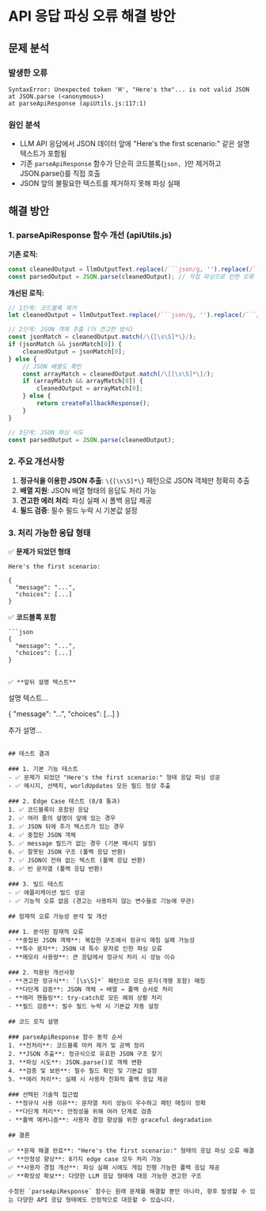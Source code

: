 # API 응답 파싱 오류 해결 방안

## 문제 분석

### 발생한 오류
```
SyntaxError: Unexpected token 'H', "Here's the"... is not valid JSON
at JSON.parse (<anonymous>)
at parseApiResponse (apiUtils.js:117:1)
```

### 원인 분석
- LLM API 응답에서 JSON 데이터 앞에 "Here's the first scenario:" 같은 설명 텍스트가 포함됨
- 기존 `parseApiResponse` 함수가 단순히 코드블록(```json, ```)만 제거하고 JSON.parse()를 직접 호출
- JSON 앞의 불필요한 텍스트를 제거하지 못해 파싱 실패

## 해결 방안

### 1. parseApiResponse 함수 개선 (apiUtils.js)

**기존 로직:**
```javascript
const cleanedOutput = llmOutputText.replace(/```json/g, '').replace(/```/g, '').trim();
const parsedOutput = JSON.parse(cleanedOutput); // 직접 파싱으로 인한 오류
```

**개선된 로직:**
```javascript
// 1단계: 코드블록 제거
let cleanedOutput = llmOutputText.replace(/```json/g, '').replace(/```/g, '').trim();

// 2단계: JSON 객체 추출 (더 견고한 방식)
const jsonMatch = cleanedOutput.match(/\{[\s\S]*\}/);
if (jsonMatch && jsonMatch[0]) {
    cleanedOutput = jsonMatch[0];
} else {
    // JSON 배열도 확인
    const arrayMatch = cleanedOutput.match(/\[[\s\S]*\]/);
    if (arrayMatch && arrayMatch[0]) {
        cleanedOutput = arrayMatch[0];
    } else {
        return createFallbackResponse();
    }
}

// 3단계: JSON 파싱 시도
const parsedOutput = JSON.parse(cleanedOutput);
```

### 2. 주요 개선사항

1. **정규식을 이용한 JSON 추출**: `\{[\s\S]*\}` 패턴으로 JSON 객체만 정확히 추출
2. **배열 지원**: JSON 배열 형태의 응답도 처리 가능
3. **견고한 에러 처리**: 파싱 실패 시 폴백 응답 제공
4. **필드 검증**: 필수 필드 누락 시 기본값 설정

### 3. 처리 가능한 응답 형태

✅ **문제가 되었던 형태**
```
Here's the first scenario:

{
  "message": "...",
  "choices": [...]
}
```

✅ **코드블록 포함**
```
```json
{
  "message": "...",
  "choices": [...]
}
```
```

✅ **앞뒤 설명 텍스트**
```
설명 텍스트...

{
  "message": "...",
  "choices": [...]
}

추가 설명...
```

## 테스트 결과

### 1. 기본 기능 테스트
- ✅ 문제가 되었던 "Here's the first scenario:" 형태 응답 파싱 성공
- ✅ 메시지, 선택지, worldUpdates 모든 필드 정상 추출

### 2. Edge Case 테스트 (8/8 통과)
1. ✅ 코드블록이 포함된 응답
2. ✅ 여러 줄의 설명이 앞에 있는 경우
3. ✅ JSON 뒤에 추가 텍스트가 있는 경우
4. ✅ 중첩된 JSON 객체
5. ✅ message 필드가 없는 경우 (기본 메시지 설정)
6. ✅ 잘못된 JSON 구조 (폴백 응답 반환)
7. ✅ JSON이 전혀 없는 텍스트 (폴백 응답 반환)
8. ✅ 빈 문자열 (폴백 응답 반환)

### 3. 빌드 테스트
- ✅ 애플리케이션 빌드 성공
- ✅ 기능적 오류 없음 (경고는 사용하지 않는 변수들로 기능에 무관)

## 잠재적 오류 가능성 분석 및 개선

### 1. 분석된 잠재적 오류
- **중첩된 JSON 객체**: 복잡한 구조에서 정규식 매칭 실패 가능성
- **특수 문자**: JSON 내 특수 문자로 인한 파싱 오류
- **메모리 사용량**: 큰 응답에서 정규식 처리 시 성능 이슈

### 2. 적용된 개선사항
- **견고한 정규식**: `[\s\S]*` 패턴으로 모든 문자(개행 포함) 매칭
- **다단계 검증**: JSON 객체 → 배열 → 폴백 순서로 처리
- **에러 핸들링**: try-catch로 모든 예외 상황 처리
- **필드 검증**: 필수 필드 누락 시 기본값 자동 설정

## 코드 로직 설명

### parseApiResponse 함수 동작 순서
1. **전처리**: 코드블록 마커 제거 및 공백 정리
2. **JSON 추출**: 정규식으로 유효한 JSON 구조 찾기
3. **파싱 시도**: JSON.parse()로 객체 변환
4. **검증 및 보완**: 필수 필드 확인 및 기본값 설정
5. **에러 처리**: 실패 시 사용자 친화적 폴백 응답 제공

### 선택된 기술적 접근법
- **정규식 사용 이유**: 문자열 처리 성능이 우수하고 패턴 매칭이 정확
- **다단계 처리**: 안정성을 위해 여러 단계로 검증
- **폴백 메커니즘**: 사용자 경험 향상을 위한 graceful degradation

## 결론

✅ **문제 해결 완료**: "Here's the first scenario:" 형태의 응답 파싱 오류 해결
✅ **안정성 향상**: 8가지 edge case 모두 처리 가능
✅ **사용자 경험 개선**: 파싱 실패 시에도 게임 진행 가능한 폴백 응답 제공
✅ **확장성 확보**: 다양한 LLM 응답 형태에 대응 가능한 견고한 구조

수정된 `parseApiResponse` 함수는 원래 문제를 해결할 뿐만 아니라, 향후 발생할 수 있는 다양한 API 응답 형태에도 안정적으로 대응할 수 있습니다.